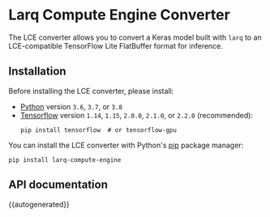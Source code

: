 # Larq Compute Engine Converter

The LCE converter allows you to convert a Keras model built with `larq` to an LCE-compatible TensorFlow Lite FlatBuffer format for inference.

## Installation

Before installing the LCE converter, please install:

- [Python](https://www.python.org/) version `3.6`, `3.7`, or `3.8`
- [Tensorflow](https://www.tensorflow.org/install) version `1.14`, `1.15`, `2.0.0`, `2.1.0`, or `2.2.0` (recommended):
  ```shell
  pip install tensorflow  # or tensorflow-gpu
  ```

You can install the LCE converter with Python's [pip](https://pip.pypa.io/en/stable/) package manager:

```shell
pip install larq-compute-engine
```

## API documentation

{{autogenerated}}
